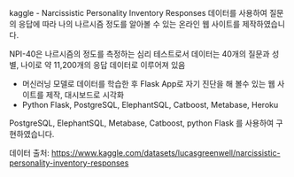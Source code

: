 kaggle - Narcissistic Personality Inventory Responses 데이터를 사용하여 질문의 응답에 따라 나의 나르시즘 정도를 알아볼 수 있는 온라인 웹 사이트를 제작하였습니다.

NPI-40은 나르시즘의 정도를 측정하는 심리 테스트로서 데이터는 40개의 질문과 성별, 나이로 약 11,200개의 응답 데이터로 이루어져 있음

- 머신러닝 모델로 데이터를 학습한 후 Flask App로 자기 진단을 해 볼수 있는 웹 사이트를 제작, 대시보드로 시각화
- Python Flask, PostgreSQL, ElephantSQL, Catboost, Metabase, Heroku

PostgreSQL, ElephantSQL, Metabase, Catboost, python Flask 를 사용하여 구현하였습니다.

데이터 출처: https://www.kaggle.com/datasets/lucasgreenwell/narcissistic-personality-inventory-responses
